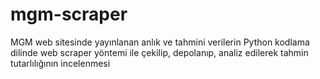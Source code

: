 # mgm-scraper
MGM web sitesinde yayınlanan anlık ve tahmini verilerin Python kodlama dilinde web scraper yöntemi ile çekilip, depolanıp, analiz edilerek tahmin tutarlılığının incelenmesi
